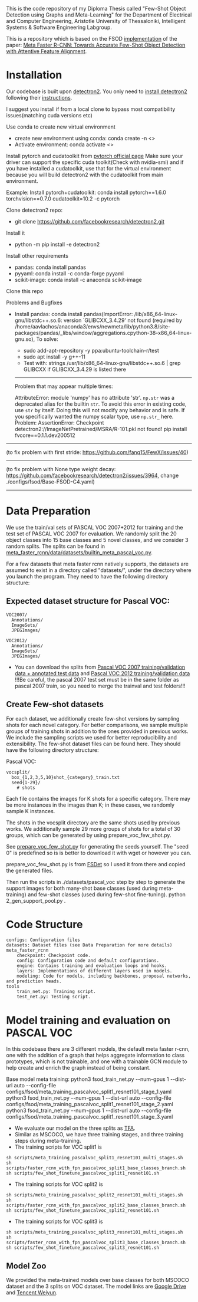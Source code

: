 This is the code repository of my Diploma Thesis called "Few-Shot Object Detection using Graphs and Meta-Learning" for the Department of Electrical and Computer Engineering, Aristotle University of Thessaloniki, Intelligent Systems & Software Engineering Labgroup.

This is a repository which is based on the FSOD [implementation](https://github.com/GuangxingHan/Meta-Faster-R-CNN) of the paper: [Meta Faster R-CNN: Towards Accurate Few-Shot Object Detection with Attentive Feature Alignment](https://arxiv.org/abs/2104.07719). 


# Installation

Our codebase is built upon [detectron2](https://github.com/facebookresearch/detectron2). You only need to [install detectron2](https://github.com/facebookresearch/detectron2/blob/main/INSTALL.md) following their [instructions](https://detectron2.readthedocs.io/en/latest/tutorials/install.html).

I suggest you install if from a local clone to bypass most compatibility issues(matching cuda versions etc)


Use conda to create new virtual environment

- create new environment using conda: conda create -n <<NAME>>
- Activate environment: conda activate <<NAME>>
  
Install pytorch and cudatoolkit from [pytorch official page](https://pytorch.org/get-started/previous-versions/)
Make sure your driver can support the specific cuda toolkit(Check with nvidia-smi) and if you have installed a cudatoolkit, use that for the virtual environment because you will build detectron2 with the cudatoolkit from main environment.

Example: Install pytorch+cudatoolkit: conda install pytorch==1.6.0 torchvision==0.7.0 cudatoolkit=10.2 -c pytorch

Clone detectron2 repo:
- git clone https://github.com/facebookresearch/detectron2.git

Install it
- python -m pip install -e detectron2

Install other requirements

- pandas: conda install pandas
- pyyaml: conda install -c conda-forge pyyaml
- scikit-image: conda install -c anaconda scikit-image 

Clone this repo

Problems and Bugfixes

- Install pandas: conda install pandas(ImportError: /lib/x86_64-linux-gnu/libstdc++.so.6: version `GLIBCXX_3.4.29' not found (required by /home/aavlachos/anaconda3/envs/newmeta/lib/python3.8/site-packages/pandas/_libs/window/aggregations.cpython-38-x86_64-linux-gnu.so), To solve:
  - sudo add-apt-repository -y ppa:ubuntu-toolchain-r/test
  - sudo apt install -y g++-11
  - Test with: strings /usr/lib/x86_64-linux-gnu/libstdc++.so.6 | grep GLIBCXX if GLIBCXX_3.4.29 is listed there

  --------------------------------------------------------------------------------------------------------------------------------------------------------
  Problem that may appear multiple times:

  AttributeError: module 'numpy' has no attribute 'str'.
  `np.str` was a deprecated alias for the builtin `str`. To avoid this error in existing code, use `str` by itself. Doing this will not modify any behavior and is safe. If you specifically wanted the numpy scalar type, use `np.str_` here.
Problem: AssertionError: Checkpoint detectron2://ImageNetPretrained/MSRA/R-101.pkl not found!
pip install fvcore==0.1.1.dev200512
--------------------------------------------------------------------------------------------------------------------------------------------------------
(to fix problem with first stride: https://github.com/fanq15/FewX/issues/40)

  --------------------------------------------------------------------------------------------------------------------------------------------------------
(to fix problem with None type weight decay: https://github.com/facebookresearch/detectron2/issues/3964, change ./configs/fsod/Base-FSOD-C4.yaml)

  --------------------------------------------------------------------------------------------------------------------------------------------------------

# Data Preparation

We use the train/val sets of PASCAL VOC 2007+2012 for training and the test set of PASCAL VOC 2007 for evaluation. We randomly split the 20 object classes into 15 base classes and 5 novel classes, and we consider 3 random splits. The splits can be found in [meta_faster_rcnn/data/datasets/builtin_meta_pascal_voc.py](meta_faster_rcnn/data/datasets/builtin_meta_pascal_voc.py).

  For a few datasets that meta faster rcnn natively supports, the datasets are assumed to exist in a directory called "datasets/", under the directory where you launch the program. They need to have the following directory structure:

## Expected dataset structure for Pascal VOC:
```
VOC2007/
  Annotations/
  ImageSets/
  JPEGImages/
```
```
VOC2012/
  Annotations/
  ImageSets/
  JPEGImages/
```
- You can download the splits from [Pascal VOC 2007 training/validation data + annotated test data](http://host.robots.ox.ac.uk/pascal/VOC/voc2007/index.html) and [Pascal VOC 2012 training/validation data](http://host.robots.ox.ac.uk/pascal/VOC/voc2012/index.html)
  !!!Be careful, the pascal 2007 test set must be in the same folder as pascal 2007 train, so you need to merge the trainval and test folders!!!
  
## Create Few-shot datasets

For each dataset, we additionally create few-shot versions by sampling shots for each novel category. For better comparisons, we sample multiple groups of training shots in addition to the ones provided in previous works. We include the sampling scripts we used for better reproducibility and extensibility. The few-shot dataset files can be found here. They should have the following directory structure:

Pascal VOC:
```
vocsplit/
  box_{1,2,3,5,10}shot_{category}_train.txt
  seed{1-29}/
    # shots
```

Each file contains the images for K shots for a specific category. There may be more instances in the images than K; in these cases, we randomly sample K instances.

The shots in the vocsplit directory are the same shots used by previous works. We additionally sample 29 more groups of shots for a total of 30 groups, which can be generated by using prepare_voc_few_shot.py.

See [prepare_voc_few_shot.py](datasets/pascal_voc/prepare_voc_few_shot.py) for generating the seeds yourself.
The "seed 0" is predefined so is is better to download it with wget or however you can.

prepare_voc_few_shot.py is from [FSDet](https://github.com/ucbdrive/few-shot-object-detection) so I used it from there and copied the generated files.

Then run the scripts in ./datasets/pascal_voc step by step to generate the support images for both many-shot base classes (used during meta-training) and few-shot classes (used during few-shot fine-tuning).
python 2_gen_support_pool.py .

  
# Code Structure

    configs: Configuration files
    datasets: Dataset files (see Data Preparation for more details)
    meta_faster_rcnn
        checkpoint: Checkpoint code.
        config: Configuration code and default configurations.
        engine: Contains training and evaluation loops and hooks.
        layers: Implementations of different layers used in models.
        modeling: Code for models, including backbones, proposal networks, and prediction heads.
    tools
        train_net.py: Training script.
        test_net.py: Testing script.


  
# Model training and evaluation on PASCAL VOC

In this codebase there are 3 different models, the default meta faster r-cnn, one with the addition of a graph that helps aggregate information to class prototypes, which is not trainable, and one with a trainable GCN module to help create and enrich the graph instead of being constant.

  
  Base model meta training:
  python3 fsod_train_net.py --num-gpus 1 --dist-url auto --config-file configs/fsod/meta_training_pascalvoc_split1_resnet101_stage_1.yaml
  python3 fsod_train_net.py --num-gpus 1 --dist-url auto --config-file configs/fsod/meta_training_pascalvoc_split1_resnet101_stage_2.yaml
  python3 fsod_train_net.py --num-gpus 1 --dist-url auto --config-file configs/fsod/meta_training_pascalvoc_split1_resnet101_stage_3.yaml

- We evaluate our model on the three splits as [TFA](https://github.com/ucbdrive/few-shot-object-detection).
- Similar as MSCOCO, we have three training stages, and three training steps during meta-training. 
- The training scripts for VOC split1 is 
```
sh scripts/meta_training_pascalvoc_split1_resnet101_multi_stages.sh
sh scripts/faster_rcnn_with_fpn_pascalvoc_split1_base_classes_branch.sh
sh scripts/few_shot_finetune_pascalvoc_split1_resnet101.sh
```
- The training scripts for VOC split2 is 
```
sh scripts/meta_training_pascalvoc_split2_resnet101_multi_stages.sh
sh scripts/faster_rcnn_with_fpn_pascalvoc_split2_base_classes_branch.sh
sh scripts/few_shot_finetune_pascalvoc_split2_resnet101.sh
```
- The training scripts for VOC split3 is 
```
sh scripts/meta_training_pascalvoc_split3_resnet101_multi_stages.sh
sh scripts/faster_rcnn_with_fpn_pascalvoc_split3_base_classes_branch.sh
sh scripts/few_shot_finetune_pascalvoc_split3_resnet101.sh
```

## Model Zoo 

We provided the meta-trained models over base classes for both MSCOCO dataset and the 3 splits on VOC dataset. The model links are [Google Drive](https://drive.google.com/drive/u/0/folders/11ODEuV1iaKRZp_XQgEfnuwmIK00FIv1S) and [Tencent Weiyun](https://share.weiyun.com/PeBdgBLY).

